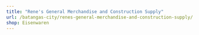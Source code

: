 ```yaml
---
title: "Rene's General Merchandise and Construction Supply"
url: /batangas-city/renes-general-merchandise-and-construction-supply/
shop: Eisenwaren
---
```

